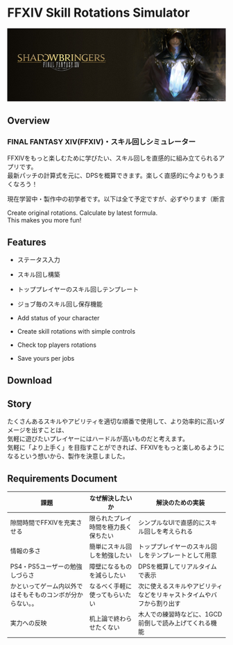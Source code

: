 # FFXIV Skill Rotations Simulator

![shadowbringers_6.jpeg](shadowbringers_6.jpeg)

## Overview
### FINAL FANTASY XIV(FFXIV)・スキル回しシミュレーター
FFXIVをもっと楽しむために学びたい、スキル回しを直感的に組み立てられるアプリです。<br>最新パッチの計算式を元に、DPSを概算できます。楽しく直感的に今よりもうまくなろう！

現在学習中・製作中の初学者です。以下は全て予定ですが、必ずやります（断言

Create original rotations.  Calculate by latest formula.  <br>This makes you more fun!

## Features
- ステータス入力
- スキル回し構築
- トッププレイヤーのスキル回しテンプレート
- ジョブ毎のスキル回し保存機能

- Add status of your character
- Create skill rotations with simple controls
- Check top players rotations
- Save yours per jobs
## Download

## Story
たくさんあるスキルやアビリティを適切な順番で使用して、より効率的に高いダメージを出すことは、<br>気軽に遊びたいプレイヤーにはハードルが高いものだと考えます。<br>気軽に「より上手く」を目指すことができれば、FFXIVをもっと楽しめるようになるという想いから、製作を決意しました。

## Requirements Document

課題|なぜ解決したいか|解決のための実装
---|---|---
隙間時間でFFXIVを充実させる|限られたプレイ時間を極力長く保ちたい|シンプルなUIで直感的にスキル回しを考えられる
情報の多さ|簡単にスキル回しを勉強したい|トッププレイヤーのスキル回しをテンプレートとして用意
PS4・PS5ユーザーの勉強しづらさ|障壁になるものを減らしたい|DPSを概算してリアルタイムで表示
かといってゲーム内以外ではそもそものコンボが分からない。。|なるべく手軽に使ってもらいたい|次に使えるスキルやアビリティなどをリキャストタイムやバフから割り出す
実力への反映|机上論で終わらせたくない|木人での練習時などに、1GCD前倒しで読み上げてくれる機能

